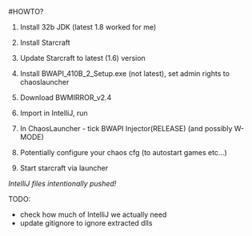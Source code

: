 #HOWTO?

1. Install 32b JDK (latest 1.8 worked for me)
2. Install Starcraft
3. Update Starcraft to latest (1.6) version
4. Install BWAPI_410B_2_Setup.exe (not latest), set admin rights to chaoslauncher
5. Download BWMIRROR_v2.4

6. Import in IntelliJ, run
7. In ChaosLauncher - tick BWAPI Injector(RELEASE) (and possibly W-MODE)
8. Potentially configure your chaos cfg (to autostart games etc...)
9. Start starcraft via launcher

_IntelliJ files intentionally pushed!_

TODO: 
- check how much of IntelliJ we actually need
- update gitignore to ignore extracted dlls